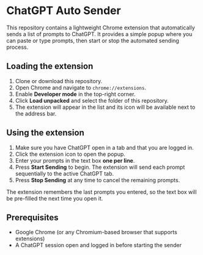 # ChatGPT Auto Sender

This repository contains a lightweight Chrome extension that automatically sends a list of prompts to ChatGPT. It provides a simple popup where you can paste or type prompts, then start or stop the automated sending process.

## Loading the extension

1. Clone or download this repository.
2. Open Chrome and navigate to `chrome://extensions`.
3. Enable **Developer mode** in the top-right corner.
4. Click **Load unpacked** and select the folder of this repository.
5. The extension will appear in the list and its icon will be available next to the address bar.

## Using the extension

1. Make sure you have ChatGPT open in a tab and that you are logged in.
2. Click the extension icon to open the popup.
3. Enter your prompts in the text box **one per line**.
4. Press **Start Sending** to begin. The extension will send each prompt sequentially to the active ChatGPT tab.
5. Press **Stop Sending** at any time to cancel the remaining prompts.

The extension remembers the last prompts you entered, so the text box will be pre-filled the next time you open it.

## Prerequisites

- Google Chrome (or any Chromium-based browser that supports extensions)
- A ChatGPT session open and logged in before starting the sender

